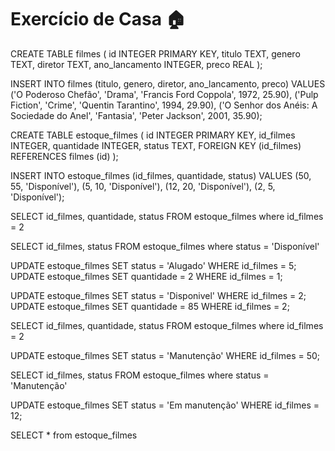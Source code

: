 # Exercício de Casa 🏠 

CREATE TABLE filmes (
    id INTEGER PRIMARY KEY,
    titulo TEXT,
    genero TEXT,
    diretor TEXT,
    ano_lancamento INTEGER,
    preco REAL
);

INSERT INTO filmes (titulo, genero, diretor, ano_lancamento, preco) 
VALUES 
('O Poderoso Chefão', 'Drama', 'Francis Ford Coppola', 1972, 25.90),
('Pulp Fiction', 'Crime', 'Quentin Tarantino', 1994, 29.90),
('O Senhor dos Anéis: A Sociedade do Anel', 'Fantasia', 'Peter Jackson', 2001, 35.90);


CREATE TABLE estoque_filmes (
    id INTEGER PRIMARY KEY,
  	id_filmes INTEGER,
  	quantidade INTEGER,
  	status TEXT,
  	FOREIGN KEY (id_filmes) REFERENCES filmes (id)
);

INSERT INTO estoque_filmes (id_filmes, quantidade, status) 
VALUES
(50, 55, 'Disponível'),
(5, 10, 'Disponível'),
(12, 20, 'Disponível'),
(2, 5, 'Disponível');

SELECT id_filmes, quantidade, status FROM estoque_filmes
where id_filmes = 2

SELECT id_filmes, status FROM estoque_filmes
where status = 'Disponível'

UPDATE estoque_filmes SET status = 'Alugado' WHERE id_filmes = 5;
UPDATE estoque_filmes SET quantidade = 2 WHERE id_filmes = 1;

UPDATE estoque_filmes SET status = 'Disponivel' WHERE id_filmes = 2;
UPDATE estoque_filmes SET quantidade = 85 WHERE id_filmes = 2;

SELECT id_filmes, quantidade, status FROM estoque_filmes
where id_filmes = 2

UPDATE estoque_filmes SET status = 'Manutenção' WHERE id_filmes = 50;

SELECT id_filmes, status FROM estoque_filmes
where status = 'Manutenção' 

UPDATE estoque_filmes SET status = 'Em manutenção' WHERE id_filmes = 12;


SELECT * from estoque_filmes
